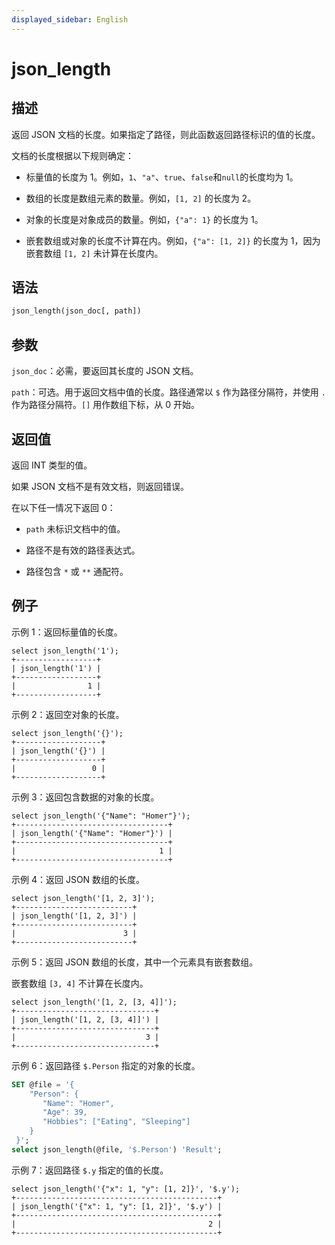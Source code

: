 ```yaml
---
displayed_sidebar: English
---
```


# json_length

## 描述

返回 JSON 文档的长度。如果指定了路径，则此函数返回路径标识的值的长度。

文档的长度根据以下规则确定：

- 标量值的长度为 1。例如，`1`、`"a"`、`true`、`false`和`null`的长度均为 1。

- 数组的长度是数组元素的数量。例如，`[1, 2]` 的长度为 2。

- 对象的长度是对象成员的数量。例如，`{"a": 1}` 的长度为 1。

- 嵌套数组或对象的长度不计算在内。例如，`{"a": [1, 2]}` 的长度为 1，因为嵌套数组 `[1, 2]` 未计算在长度内。

## 语法

```Haskell
json_length(json_doc[, path])
```

## 参数

`json_doc`：必需，要返回其长度的 JSON 文档。

`path`：可选。用于返回文档中值的长度。路径通常以 `$` 作为路径分隔符，并使用 `.` 作为路径分隔符。`[]` 用作数组下标，从 0 开始。

## 返回值

返回 INT 类型的值。

如果 JSON 文档不是有效文档，则返回错误。

在以下任一情况下返回 0：

- `path` 未标识文档中的值。 

- 路径不是有效的路径表达式。

- 路径包含 `*` 或 `**` 通配符。

## 例子

示例 1：返回标量值的长度。

```Plain
select json_length('1');
+------------------+
| json_length('1') |
+------------------+
|                1 |
+------------------+
```

示例 2：返回空对象的长度。

```Plain
select json_length('{}');
+-------------------+
| json_length('{}') |
+-------------------+
|                 0 |
+-------------------+
```

示例 3：返回包含数据的对象的长度。

```Plain
select json_length('{"Name": "Homer"}');
+----------------------------------+
| json_length('{"Name": "Homer"}') |
+----------------------------------+
|                                1 |
+----------------------------------+
```

示例 4：返回 JSON 数组的长度。

```plain text
select json_length('[1, 2, 3]');
+--------------------------+
| json_length('[1, 2, 3]') |
+--------------------------+
|                        3 |
+--------------------------+
```

示例 5：返回 JSON 数组的长度，其中一个元素具有嵌套数组。

嵌套数组 `[3, 4]` 不计算在长度内。

```plain text
select json_length('[1, 2, [3, 4]]');
+-------------------------------+
| json_length('[1, 2, [3, 4]]') |
+-------------------------------+
|                             3 |
+-------------------------------+
```

示例 6：返回路径 `$.Person` 指定的对象的长度。

```SQL
SET @file = '{  
    "Person": {    
       "Name": "Homer", 
       "Age": 39,
       "Hobbies": ["Eating", "Sleeping"]  
    }
 }';
select json_length(@file, '$.Person') 'Result';
```

示例 7：返回路径 `$.y` 指定的值的长度。

```plain text
select json_length('{"x": 1, "y": [1, 2]}', '$.y');
+---------------------------------------------+
| json_length('{"x": 1, "y": [1, 2]}', '$.y') |
+---------------------------------------------+
|                                           2 |
+---------------------------------------------+